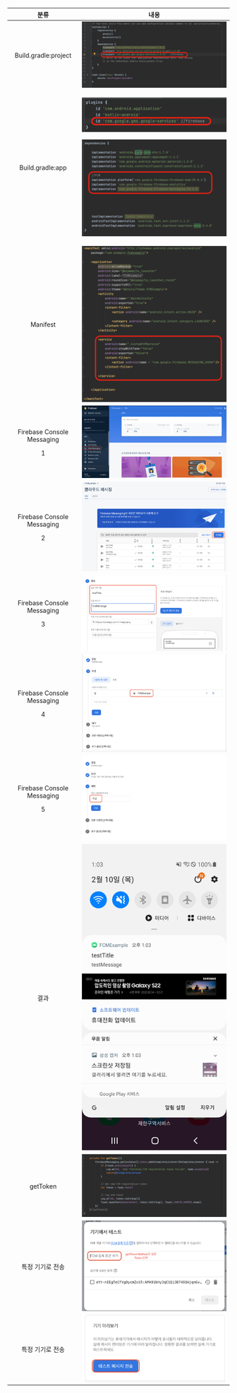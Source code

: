 ﻿|**분류**|**내용**|
| :-: | :-: |
|Build.gradle:project|![](./readmeImages/1.png)|
|Build.gradle:app|<p>![](./readmeImages/2.png)</p><p>![](./readmeImages/3.png)</p>|
|Manifest|![](./readmeImages/4.png)|
|<p>Firebase Console Messaging</p><p>1</p>|![](./readmeImages/5.png)|
|<p>Firebase Console Messaging</p><p>2</p>|![](./readmeImages/6.png)|
|<p>Firebase Console Messaging</p><p>3</p>|![](./readmeImages/7.png)|
|<p>Firebase Console Messaging</p><p>4</p>|![](./readmeImages/8.png)|
|<p>Firebase Console Messaging</p><p>5</p>|![](./readmeImages/9.png)|
|결과|![](./readmeImages/10.jpg)|
|getToken|![](./readmeImages/13.png)|
|특정 기기로 전송|![](./readmeImages/11.png)|
|특정 기기로 전송|![](./readmeImages/12.png)|


